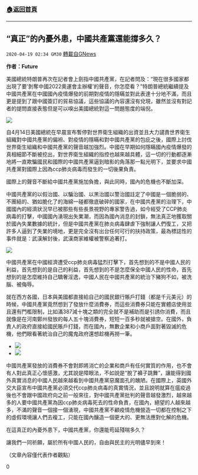###  [:house:返回首頁](https://github.com/ourhimalayas/txt)
---

## “真正”的內憂外患，中國共產黨還能撐多久？
`2020-04-19 02:34 GM30` [轉載自GNews](https://gnews.org/zh-hant/177660/)

**作者：Future**

美國總統特朗普再次在記者會上劍指中國共產黨，在記者問及：“現在很多國家都出現了要’剝奪中國2022奧運會主辦權’的聲音，你怎麼看？”特朗普總統繼續提及中國共產黨在中國國內疫情爆發的前期對疫情的隱瞞並對此表達十分地不滿，而且更是提到了跟中國簽訂的貿易協議，這些協議的內容還沒有兌現，雖然並沒有對記者的提問直接表態但是可以嗅出美國總統對這一問題態度的端倪。

![](https://s3.amazonaws.com/gnews-media-offload/wp-content/uploads/2020/04/18193502/1-103.png)

自4月14日美國總統在早晨宣布暫停對世界衛生組織的出資並且大力譴責世界衛生組織對中國共產黨的偏袒、對疫情的隱瞞和對中國共產黨的包庇之後，國際上討伐世界衛生組織和中國共產黨的聲音越加強烈。中國在早期如何隱瞞國內疫情爆發的真相細節不斷被挖出，對世界衛生組織的指控也越來越具體，這一切的行動都逐漸地將一直欺騙國民和國際的中國共產黨逼到暗影的角落那一點光明下，並要求中國共產黨對國際上因為ccp肺炎病毒而發生的一切後果負責。

國際上的聲音不斷給中國共產黨施加負擔，與此同時，國內的危機也不斷加深。

中國共產黨的以假治國、以騙治國、以黑治國以警治國註定了中國是一個脆弱的、不團結的、猶如脆化了的海綿一碰都徹底破碎的國家，在中國共產黨的治理下，中國國內的經濟狀況早已被那些有些長景視野的專家警告過，如今經受了CCP肺炎病毒的打擊，中國國內湧現出失業潮，而因為國內消息的封鎖，無法真正地獲取關於國內失業數據的統計，但是中國共產黨在肺炎病毒肆虐下強制讓人們復工，又把許多人逼到了失業的境地，更是完全沒有出台任何可行的扶持政策，最為標誌性的事件就是：武漢解封後，武漢商家維權被警察追著打。

![](https://s3.amazonaws.com/gnews-media-offload/wp-content/uploads/2020/04/18193700/3-44.png)

中國共產黨在中國經濟遭受ccp肺炎病毒猛烈打擊下，首先想到的不是中國人民的利益，首先想到的是自己的利益，首先想到的不是怎麼保全中國人民的性命，首先想到的是怎麼維持自己驕奢淫逸，中國人民在中國共產黨的統治下豬狗不如，被洗腦、被侮辱。

就在西方各國，日本與美國都直接給自己的國民銀行賬戶打錢（都是千元美元）的時候，中國共產黨竟然想到了發放什麼消費券，而這些消費券只能在實體店使用並且還有門檻限制，比如滿387減十塊之類的完全就不是補助而是引誘你消費，而且就像是在河南鄭州發放的每人五十塊消費券，短短一百多秒就被搶空。在國外，負責人的政府直接給國民賬戶打錢，而在國內，無數企業和小商戶面對著毀滅的危機，他們眼看著統治自己的魔鬼政府還想趁機再撈一筆。

- ![](https://s3.amazonaws.com/gnews-media-offload/wp-content/uploads/2020/04/18193823/4-28.png)
- ![](https://s3.amazonaws.com/gnews-media-offload/wp-content/uploads/2020/04/18193833/5-32.png)


中國共產黨發放的消費券不會對即將消亡的企業和商戶有任何實質的作用，也不會有人對此真正心懷感激，尤其說是障眼法，不如說是“脫了褲子跳舞”，讓能得到國外真實消息的中國人民越來越看到中國共產黨惡魔面孔的醜陋。在國際上，英國外交大臣宣布中國共產黨必須交代ccp肺炎病毒的真實情況，並且說明就算在瘟疫過後也不會跟中國政府向之前一般來往，對中國共產黨批判的聲音越發激烈，越來越多的人要中國共產黨為因ccp肺炎病毒死去的性命負責，在國內，絕望的人越來越多，不滿的聲音一個接一個湧現，中國共產黨不顧疫情危機營造一切都在控制之下的虛假環境讓人們去複工，只能在國內釀造一個更大的、更無法應對化解的危機。

在這真正的內憂外患下，中國共產黨，你還能苟延殘喘多久？

讓我們一同祈願，屬於所有中國人民的，自由與民主的光明儘早到來！

（文章內容僅代表作者觀點）

0
